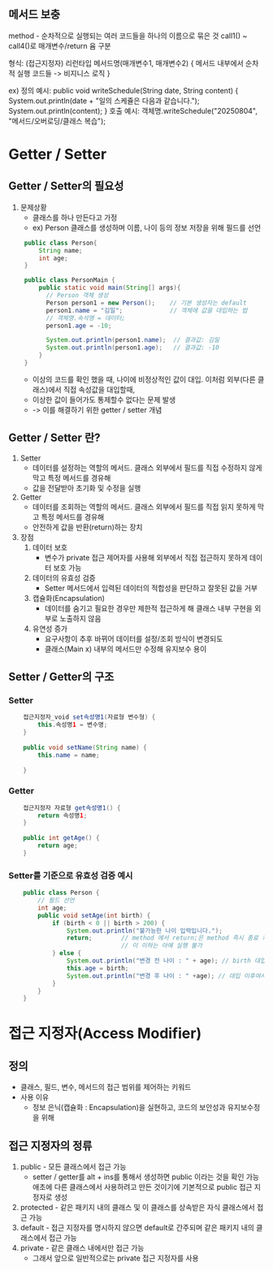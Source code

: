 ## 메서드 보충
method - 순차적으로 실행되는 여러 코드들을 하나의 이름으로 묶은 것
call1() ~ call4()로 매개변수/return 윰 구분

 형식:
     (접근지정자) 리런타입 메서드명(매개변수1, 매개변수2) {
         메서드 내부에서 순차적 실행 코드들 -> 비지니스 로직
     }

 ex)
 정의 예시:
     public void writeSchedule(String date, String content) {
         System.out.println(date + "일의 스케쥴은 다음과 같습니다.");
         System.out.println(content);
     }
 호출 예시:
     객체명.writeSchedule("20250804", "메서드/오버로딩/클래스 복습");


# Getter / Setter
## Getter / Setter의 필요성
1. 문제상황
   - 클래스를 하나 만든다고 가정
   - ex) Person 클래스를 생성하며 이름, 나이 등의 정보 저장을 위해 필드를 선언
   ```java
    public class Person{
        String name;
        int age;
    }
   
    public class PersonMain {
        public static void main(String[] args){
          // Person 객체 생성
          Person person1 = new Person();    // 기본 생성자는 default
          person1.name = "김일";             // 객체에 값을 대입하는 법
          // 객체명.속석명 = 데이터;
          person1.age = -10;
   
          System.out.println(person1.name);  // 결과값: 김일
          System.out.println(person1.age);   // 결과값: -10
        }
    }
   ```
   - 이상의 코드를 확인 했을 때, 나이에 비정상적인 값이 대입. 이처럼 외부(다른 클래스)에서 직접 속성값을 대입할때,
   - 이상한 값이 들어가도 통제할수 없다는 문제 발생
   - -> 이를 해결하기 위한 getter / setter 개념

## Getter / Setter 란?
1. Setter
   - 데이터를 설정하는 역할의 메서드. 클래스 외부에서 필드를 직접 수정하지 않게 막고 특정 메서드를 경유해
   - 값을 전달받아 초기화 및 수정을 실행
2. Getter 
   - 데이터를 조회하는 역할의 메서드. 클래스 외부에서 필드를 직접 읽지 못하게 막고 특정 메서드를 경유해
   - 안전하게 값을 반환(return)하는 장치
3. 장점
   1. 데이터 보호   
      - 변수가 private 접근 제어자를 사용해 외부에서 직접 접근하지 못하게 데이터 보호 가능
   2. 데이터의 유효성 검증
      - Setter 메서드에서 입력된 데이터의 적합성을 판단하고 잘못된 값을 거부
   3. 캡슐화(Encapsulation)
      - 데이터를 숨기고 필요한 경우만 제한적 접근하게 해 클래스 내부 구현을 외부로 노출하지 않음
   4. 유연성 증가
      - 요구사항이 추후 바뀌어 데이터를 설정/조회 방식이 변경되도
      - 클래스(Main x) 내부의 메서드만 수정해 유지보수 용이
## Setter / Getter의 구조
### Setter
```java
    접근지정자_void set속성명1(자료형 변수형) {
        this.속성명1 = 변수명;
    }
    
    public void setName(String name) {
        this.name = name;
        
    }
```
### Getter
```java
    접근지정자 자료형 get속성명1() {
        return 속성명1;
    }
    
    public int getAge() {
        return age;
    }
```
### Setter를 기준으로 유효성 검증 예시
```java
    public class Person {
        // 필드 선언
        int age;
        public void setAge(int birth) {
            if (birth < 0 || birth > 200) {
                System.out.println("불가능한 나이 입력입니다.");
                return;        // method 에서 return;은 method 즉시 종료 키워드
                               // 이 이하는 아예 실행 불가
            } else {
                System.out.println("변경 전 나이 : " + age); // birth 대입 전
                this.age = birth;
                System.out.println("변경 후 나이 : " +age); // 대입 이후여서 동일 코드라도 다른 결과값
            }
        }
    }   
```

# 접근 지정자(Access Modifier)
## 정의
- 클래스, 필드, 변수, 메서드의 접근 범위를 제어하는 키워드
- 사용 이유
  - 정보 은닉(캡슐화 : Encapsulation)을 실현하고, 코드의 보안성과 유지보수정을 위해
## 접근 지정자의 정류
1. public - 모든 클래스에서 접근 가능
   - setter / getter를 alt + ins를 통해서 생성하면 public 이라는 것을 확인 가능
     애초에 다른 클래스에서 사용하려고 만든 것이기에 기본적으로 public 접근 지정자로 생성
2. protected - 같은 패키지 내의 클래스 및 이 클래스를 상속받은 자식 클래스에서 접근 가능
3. default - 접근 지정자를 명시하지 않으면 default로 간주되며 같은 패키지 내의 클래스에서 접근 가능
4. private - 같은 클래스 내에서만 접근 가능
   - 그래서 앞으로 일반적으로는 private 접근 지정자를 사용